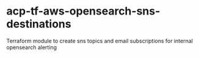 # acp-tf-aws-opensearch-sns-destinations
Terraform module to create sns topics and email subscriptions for internal opensearch alerting

